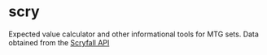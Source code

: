 # scry
Expected value calculator and other informational tools for MTG sets. Data obtained from the [Scryfall API](api.scryfall.com)
